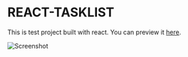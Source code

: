 REACT-TASKLIST
==============

This is test project built with react. You can preview it [here](http://react-tasklist.a9556.hostest.ru/).

![Screenshot](http://react-tasklist.a9556.hostest.ru/screen.png)